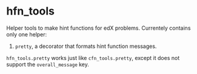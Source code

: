 # hfn_tools
Helper tools to make hint functions for edX problems. Currentely contains only one helper:

1. `pretty`, a decorator that formats hint function messages. 

`hfn_tools.pretty` works just like `cfn_tools.pretty`, except it does not support the `overall_message` key.